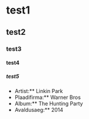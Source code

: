 
# test1

## test2

### test3

#### test4

##### test5


* Artist:** Linkin Park
* Plaadifirma:** Warner Bros
* Album:** The Hunting Party
* Avaldusaeg:** 2014
